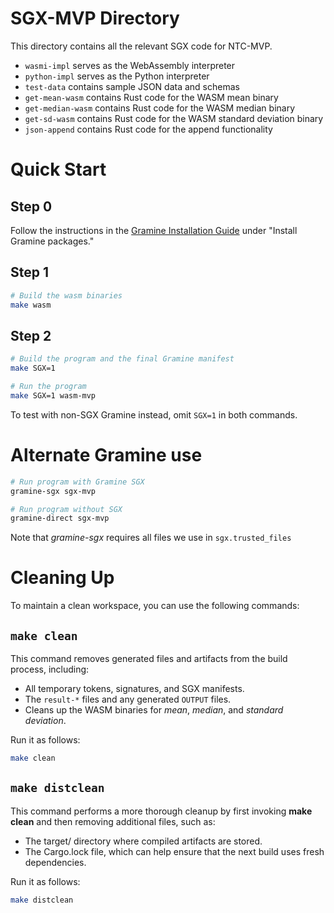 # SGX-MVP Directory

This directory contains all the relevant SGX code for NTC-MVP.

- `wasmi-impl` serves as the WebAssembly interpreter
- `python-impl` serves as the Python interpreter
- `test-data` contains sample JSON data and schemas
- `get-mean-wasm` contains Rust code for the WASM mean binary
- `get-median-wasm` contains Rust code for the WASM median binary
- `get-sd-wasm` contains Rust code for the WASM standard deviation binary
- `json-append` contains Rust code for the append functionality

# Quick Start

## Step 0

Follow the instructions in the [Gramine Installation Guide](https://gramine.readthedocs.io/en/stable/installation.html#install-gramine-packages-1) under "Install Gramine packages."

## Step 1

```sh
# Build the wasm binaries
make wasm
```

## Step 2
```sh
# Build the program and the final Gramine manifest
make SGX=1

# Run the program
make SGX=1 wasm-mvp
```

To test with non-SGX Gramine instead, omit `SGX=1` in both commands.

# Alternate Gramine use

```sh
# Run program with Gramine SGX
gramine-sgx sgx-mvp

# Run program without SGX
gramine-direct sgx-mvp
```

Note that _gramine-sgx_ requires all files we use in `sgx.trusted_files`

# Cleaning Up

To maintain a clean workspace, you can use the following commands:

## `make clean`

This command removes generated files and artifacts from the build process, including:
- All temporary tokens, signatures, and SGX manifests.
- The `result-*` files and any generated `OUTPUT` files.
- Cleans up the WASM binaries for _mean_, _median_, and _standard deviation_.

Run it as follows:

```sh
make clean
```

## `make distclean`

This command performs a more thorough cleanup by first invoking **make clean** and then removing additional files, such as:

- The target/ directory where compiled artifacts are stored.
- The Cargo.lock file, which can help ensure that the next build uses fresh dependencies.

Run it as follows:

```sh
make distclean
```